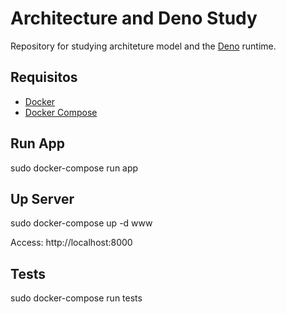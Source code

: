 # Architecture and Deno Study

Repository for studying architeture model and the [Deno](https://deno.land/) runtime.

## Requisitos
- [Docker](https://docs.docker.com/install/)
- [Docker Compose](https://docs.docker.com/compose/install/)

## Run App
sudo docker-compose run app

## Up Server
sudo docker-compose up -d www

Access: http://localhost:8000

## Tests
sudo docker-compose run tests
